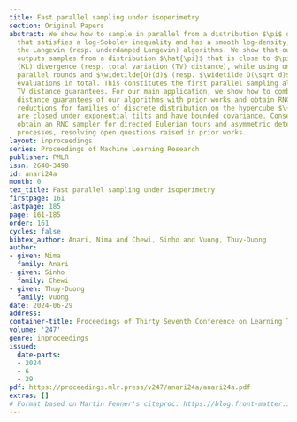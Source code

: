 ```yaml
---
title: Fast parallel sampling under isoperimetry
section: Original Papers
abstract: We show how to sample in parallel from a distribution $\pi$ over $\mathbb{R}^d$
  that satisfies a log-Sobolev inequality and has a smooth log-density, by parallelizing
  the Langevin (resp. underdamped Langevin) algorithms. We show that our algorithm
  outputs samples from a distribution $\hat{\pi}$ that is close to $\pi$ in Kullback–Leibler
  (KL) divergence (resp. total variation (TV) distance), while using only $\log(d)^{O(1)}$
  parallel rounds and $\widetilde{O}(d)$ (resp. $\widetilde O(\sqrt d)$) gradient
  evaluations in total. This constitutes the first parallel sampling algorithms with
  TV distance guarantees. For our main application, we show how to combine the TV
  distance guarantees of our algorithms with prior works and obtain RNC sampling-to-counting
  reductions for families of discrete distribution on the hypercube $\{\pm 1\}^n$  that
  are closed under exponential tilts and have bounded covariance. Consequently, we
  obtain an RNC sampler for directed Eulerian tours and asymmetric determinantal point
  processes, resolving open questions raised in prior works.
layout: inproceedings
series: Proceedings of Machine Learning Research
publisher: PMLR
issn: 2640-3498
id: anari24a
month: 0
tex_title: Fast parallel sampling under isoperimetry
firstpage: 161
lastpage: 185
page: 161-185
order: 161
cycles: false
bibtex_author: Anari, Nima and Chewi, Sinho and Vuong, Thuy-Duong
author:
- given: Nima
  family: Anari
- given: Sinho
  family: Chewi
- given: Thuy-Duong
  family: Vuong
date: 2024-06-29
address:
container-title: Proceedings of Thirty Seventh Conference on Learning Theory
volume: '247'
genre: inproceedings
issued:
  date-parts:
  - 2024
  - 6
  - 29
pdf: https://proceedings.mlr.press/v247/anari24a/anari24a.pdf
extras: []
# Format based on Martin Fenner's citeproc: https://blog.front-matter.io/posts/citeproc-yaml-for-bibliographies/
---
```

